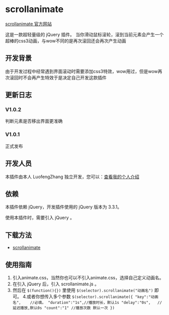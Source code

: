 ﻿# scrollanimate 
 
[scrollanimate 官方网站](http://zhchina.top/sa)

这是一款超轻量级的 jQuery 插件。 当你滑动鼠标滚轮，滚到当前元素会产生一个超棒的css3动画，与wow不同的是再次滚回还会再次产生动画

## 开发背景

由于开发过程中经常遇到界面滚动时需要添加css3特效，wow用过，但是wow再次滚回时不会再产生特效于是决定自己开发这款插件

## 更新日志

### V1.0.2
判断元素是否移出界面更准确

### V1.0.1 
正式发布

## 开发人员

本插件由本人 LuofengZhang 独立开发，您可以：[查看我的个人介绍](http://zhchina.top)

## 依赖

本插件依赖 jQuery，开发插件使用的 jQuery 版本为 3.3.1。

使用本插件时，需要引入 jQuery 。

## 下载方法

- [scrollanimate](https://github.com/luofengzhang/scrollanimate) 

## 使用指南
1. 引入animate.css，当然你也可以不引入animate.css，选择自己定义动画名。
2. 在引入 jQuery 后，引入 scrollanimate.js 。
3. 然后在 `$(function(){})` 里使用 `$(selector).scrollanimate("动画名")` 即可。
4.或者你想传入多个参数
``$(selector).scrollanimate({
	"key":"动画名",	//必填。
	"duration":"1s",//播放时长，默认1s
	"delay":"0s",	//延迟播放,默认0s
	"count":"1"	//播放次数 默认一次
})``


